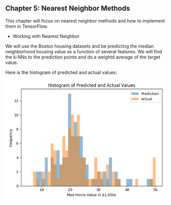 ## Chapter 5: Nearest Neighbor Methods  

This chapter will focus on nearest neighbor methods and how to implement them in TensorFlow.

* Working with Nearest Neighbor  

We will use the Boston housing datasets and be predicting the median neighborhood housing value as a function of several features. We will find the k-NNs to the prediction points and do a weightd average of the target value.

Here is the histogram of predicted and actual values:  

![HistogramOfPredictedKNN](Image/HistogramOfPredictedKNN.png)
